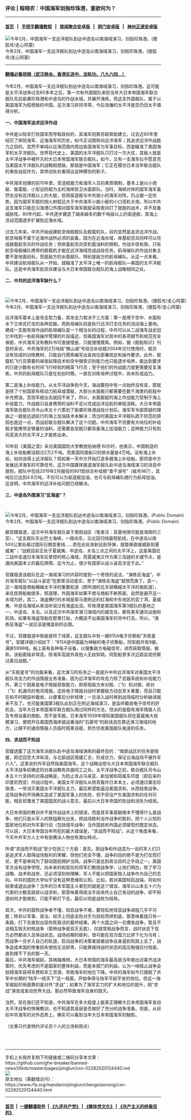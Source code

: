 ### 评论 | 程晓农：中国海军剑指珍珠港，意欲何为？
------------------------

#### [首页](https://github.com/gfw-breaker/banned-news1/blob/master/README.md) &nbsp;&nbsp;|&nbsp;&nbsp; [手把手翻墙教程](https://github.com/gfw-breaker/guides/wiki) &nbsp;&nbsp;|&nbsp;&nbsp; [禁闻聚合安卓版](https://github.com/gfw-breaker/bn-android) &nbsp;&nbsp;|&nbsp;&nbsp; [网门安卓版](https://github.com/oGate2/oGate) &nbsp;&nbsp;|&nbsp;&nbsp; [神州正道安卓版](https://github.com/SzzdOgate/update) 



<div id="headerimg">
 <img alt="今年2月，中国海军一支远洋舰队到达中途岛以南海域演习，剑指珍珠港。(搜狐号/走心阿蒙)" src="https://www.rfa.org/mandarin/pinglun/chengxiaonong/cxn-02282020124440.html/956f4d05fed9484cbdf5aa533c1d8a56.jpeg/@@images/5e6d9723-5c39-4352-8aa0-f93110e9a55c.jpeg" title="今年2月，中国海军一支远洋舰队到达中途岛以南海域演习，剑指珍珠港。(搜狐号/走心阿蒙)"/>
 <div id="headerimgcontents">
  <div id="headerimgcaption">
   <span>
    今年2月，中国海军一支远洋舰队到达中途岛以南海域演习，剑指珍珠港。(搜狐号/走心阿蒙)
   </span>
   <!-- zoomattribute -->
  </div>
  <!-- headerimgcaption -->
 </div>
 <!-- headerimagecontents -->
</div>

<hr/>


#### [翻墙必看视频（武汉肺炎、香港反送中、法轮功、八九六四...）](https://github.com/gfw-breaker/banned-news1/blob/master/pages/link3.md)

<div id="storytext">
 <div>
  <div class="slot_header">
  </div>
 </div>
 <p>
  今年2月，中国海军一支远洋舰队到达中途岛以南海域演习，剑指珍珠港。这可能是太平洋战争过去60多年之后，第一次有外国舰队来到当年大日本帝国海军联合舰队先后偷袭珍珠港和中途岛的作战水域，并展开演练。而这支外国舰队，属于以美国海军为假想敌的中国。这次演习非同寻常，今后浩瀚的太平洋是否仍旧太平值得分析。
  <br/>
  <b>
   <br/>
   一、中国海军追求远洋作战
  </b>
  <br/>
  <br/>
  中共是以陆军打败国军而夺取政权的，其海军则靠苏联帮助建立，过去近60年里经历了岸防海军、近海海军的历史，如今正试图转向远洋海军；其追求远洋作战能力之目的，显然不单纯以近海范围内周边各国海军为军事目标，而是瞄准了美国海军的太平洋舰队。世界现代史上，美国的太平洋舰队只打过一次大仗，其敌人就是太平洋战争中被歼灭的大日本帝国海军联合舰队。如今，又有一支海军似乎愿意充当美国太平洋舰队的战略假想敌，那就是中国海军；它正在模仿日本当年联合舰队的某些战前作为，其举动处处看得出这种模仿的影子。
  <br/>
  <br/>
  中共海军创建的前10年里，受造舰能力和海军人员的素质限制，基本上是以小炮艇、鱼雷艇、小型巡防舰为主的海岸防卫水面部队。当时，海峡对岸的国军海军虽然也没有巡洋舰以上的大舰，但用驱逐舰与中共弱小的海军对阵，仍占据一定优势。因为国军军舰的炮火射程远大于中共海军小舰小艇的小口径机关炮，所以中共这支海军只能在沿海港口外围对国军海军舰艇采取夜间打了就跑的战术，并不具备威胁性。80年代起，中共逐步建造了越来越多的数千吨级以上的驱逐舰，其海上活动范围逐步扩展到近海水域。
  <br/>
  <br/>
  过去几年来，中共开始组建航空母舰舰队及舰载机队，目的显然是追求远洋作战。航空母舰不属于近海作战所必须的装备，因为在近海水域，岸基航空兵同样可以完成舰载航空兵的作战任务；但岸基航空兵受机载油料的限制，作战半径有限，只有航空母舰编队携带的舰载机才能在远洋海域完成战役任务。航母编队的作战对象主要不是地面目标，而是敌方的水面舰队，特别是敌方的航母编队。从这一点来看，中共建设航母舰队从一开始，就瞄准了太平洋上唯一的航母舰队—美国的太平洋舰队。这是中共海军航空兵建设与大日本帝国联合舰队的海上战略相同之处。
  <br/>
  <br/>
  <b>
   二、中共的远洋海军缺什么？
  </b>
 </p>
 <p>
  <b>
  </b>
  <br/>
  <div class="image-inline captioned" style="width:640px;">
   <div style="width:640px;">
    <img alt="今年2月，中国海军一支远洋舰队到达中途岛以南海域演习，剑指珍珠港。(搜狐号/走心阿蒙)" src="https://www.rfa.org/mandarin/pinglun/chengxiaonong/cxn-02282020124440.html/a59ca9f2a377418bac01e7d5a305762d.jpeg" title="今年2月，中国海军一支远洋舰队到达中途岛以南海域演习，剑指珍珠港。(搜狐号/走心阿蒙)"/>
   </div>
   <div class="image-caption">
    <span style="width:640px;">
     今年2月，中国海军一支远洋舰队到达中途岛以南海域演习，剑指珍珠港。(搜狐号/走心阿蒙)
    </span>
    <span class="copyright">
    </span>
   </div>
  </div>
 </p>
 <p>
  远洋海军基本上是攻击型力量，其攻击力取决于三方面：第一是用于空中、水面和水下立体式打击的各种武器，而航母编队则是执行远洋打击任务的流动海上基地。建成一支能有效作战的航母编队是一个相当长的过程，中共可以从二战海军战史回忆中找到一些航母操作管理的片段描述，但美国海军对其中的各项细节和规范完全保密，中共海军没有教科书可直接借鉴，只能慢慢摸索。例如，据《舰船知识》刊登的采访，中共海军的2万吨级“微山湖”号综合补给舰2004年交付使用时，舰员没有现成的训练教材，只能自行摸索编写出各岗位部署规定和操作要求。此外，舰载机飞行员需要的昼夜起降技术和空中搜索识别能力也只能逐步培养，能达到要求的只是少数有长时间飞行经验的精英飞行员；至于他们的作战能力就更需要反复演练。中共的航母舰队只是在初创时期，一直在训练培养过程中，尚未形成战力。
  <br/>
  <br/>
  第二是海上补给能力。从太平洋战争到今天，海战要则中有一点始终没有变，那就是除了个别国家有核动力航母或潜艇，大部分水面舰只都需要在数千海里的航程中补充燃油，否则军舰出去就回不来了。所以，水面舰艇的海上作战能力受制于海上补给能力，作战舰只自身携带的油料不足以完成远洋巡航的单程消耗。大日本帝国海军联合舰队司令山本五十六策划了偷袭珍珠港战役计划后，海军军令部质疑的理由之一就是远途航行的海上加油技术未解决；而当时美国太平洋舰队疏于防范的原因也是这一点，而战前联合舰队解决了这个问题。中共海军不但要有大吨位的补给舰才能携带足够量的油料，还需要各型舰只都具备海上加油能力；这种能力只有到风高浪大的太平洋上才能练出来。
  <br/>
  <br/>
  10年前《美国之音》采访美国国防大学教授伯纳德·科尔时，他表示，中国制造的海上补给船都没超过2万2千吨，而美国同类船只的排水量是4万吨。没有海上补给，如何谈得上远洋舰队？假如某一天中方开始打造多艘海上补给船，那将是中方发展远洋海军的可靠信号。这次中国媒体报道海军舰队赴中途岛海域演习的消息中提到，舰队中包括2019年2月服役的901型综合补给舰“查干湖号”（舷号967），其吨位已达到4.8万吨，不仅可以为驱逐舰加油，也可与航母编队随行为航母加油。这说明，中共海军的远洋补给问题已经解决。
  <br/>
  <br/>
  <b>
   三、中途岛外围演习“反海盗”？
  </b>
 </p>
 <p>
  <b>
  </b>
  <br/>
  <div class="image-inline captioned" style="width:640px;">
   <div style="width:640px;">
    <img alt="今年2月，中国海军一支远洋舰队到达中途岛以南海域演习，剑指珍珠港。(Public Domain)" src="https://www.rfa.org/mandarin/pinglun/chengxiaonong/cxn-02282020124440.html/b34b53de5c9f4ae481be315b030a6b9b.jpeg" title="今年2月，中国海军一支远洋舰队到达中途岛以南海域演习，剑指珍珠港。(Public Domain)"/>
   </div>
   <div class="image-caption">
    <span style="width:640px;">
     今年2月，中国海军一支远洋舰队到达中途岛以南海域演习，剑指珍珠港。(Public Domain)
    </span>
    <span class="copyright">
    </span>
   </div>
  </div>
 </p>
 <p>
  据官媒报道，这次中共海军舰队属于南部战区（笔者注：其基地很可能是海南的三亚），“这支舰队东出巴士海峡，一路向东，沿北回归线最短航线，在中途岛以南500公里处越过国际日期变更线……若在此处发射巡航导弹，就能够直接威胁到夏威夷”；“战舰目前正处于夏威夷、中途岛、关岛三点之间的太平洋上，这是美国在二战中击退日本海军后掌控的核心海域，而夏威夷又作为第三岛链的关键节点，是通向美国本土的最后屏障。迄今为止，很少有国家以战斗姿态涉足于此。”
  <br/>
  <br/>
  官媒报道该舰队在这一海域演习的内容时提到一个奇怪的说法，“演练反海盗”。中共海军舰队“以战斗姿态”在那里活动是实，至于“演练反海盗”就很荒唐了。其一，这一海域是商船横越太平洋的重要航道（即所谓的北半球横越太平洋的南航道），来往民用船舶很多，照道理，外国海军如果不想与商船不断照面，自然是避开这一水域为好。其二，海盗横行的水域是索马里附近的红海和中东地区的亚丁湾，夏威夷、中途岛海域从来没听说过有海盗出没。珍珠港是美国海军第3舰队的基地之一，中途岛、关岛，以及这次中共海军演习海域内的威克岛，都有美军通讯设施和机场，如果有海盗驾船在那里打劫，大概逃不出美国海军的空中打击。所以，“演练反海盗”一说应该是掩盖别的企图。
  <br/>
  <br/>
  不过，官媒报道中倒是提供了线索，这支舰队中有一艘815A电子侦察船“天枢星号”。官媒详细介绍如下：“815A是中国最为神秘的电子侦察船，同型舰共有9艘，满排5998吨。船上装有各种电子设备，以搜集敌方电磁信号，进而获取情报。据称，该船密级非常高，除海军高层外其他人无权知晓。同型船曾多次近距监视侦察过美日战舰。”
  <br/>
  <br/>
  从“天枢星号”的功能来看，这次演习的任务之一是提升中共远洋海军对美国太平洋舰队攻击力的作战情报业务准备，因为远洋海军的攻击力除了武器系统和补给能力外，第三个因素是电子情报获取能力，即获取敌方岸对舰、（飞）机对舰、岸对（飞）机通讯的电讯情报。这些电子情报对战时掌握敌方动态至关重要，而且只能在和平时期监听截收，以便事后分析规律；一旦进入战时再到战场临时分析破译就来不及了。也可能美国第3舰队此刻正在附近海域演习，是监听截收电子信号的好机会。当年大日本帝国海军联合舰队用过同样的方法，但派的是载有海军情报人员及专用设备的商船，而不是军舰。日本海军1939年得知美国舰队将在夏威夷大规模演习，便把开往美国西海岸装运重油的“石廊号”的航线选在靠近演习海域的地方，让精干的通信情报人员临时搭乘该舰，担负侦收美国舰队电波的任务。
  <br/>
  <b>
   <br/>
   四、求战而不知战
  </b>
  <br/>
  <br/>
  官媒透露了这次海军派舰队赴中途岛海域演练的最终目的：“南部战区的任务是阻援，即迂回至大洋纵深，与北部战区阻援汇合，形成合力，保证台海战场不被外军介入”。这里说的外军自然指美国海军。这个战略设想与大日本帝国海军联合舰队太平洋战争前确定的对美战略有异曲同工之处。太平洋战争之前，联合舰队司令山本五十六坚持的对美战略是，为防止攻占马来亚、新加坡和荷属东印度（即后来的印度尼西亚）作战过程中，美国太平洋舰队从侧背轰炸日本本土，必须通过袭击珍珠港，一举消灭美国太平洋舰队主力，最后希望能逼迫美国求和，从而结束战争。这场战争的开场确实造成了美国军事上的失败，但不但没产生美国求和的任何可能，相反却激发了美国国民的战斗意志，最后以大日本帝国的败战和消失为结局。
  <br/>
  <br/>
  大日本帝国的教训并不是作战战术上的错误，而是其军事首脑根本不懂得什么是战争，他们只是从军人的狭隘眼光出发，把战场胜利当作战争的胜利，把个人认知的国家地位和对外军事行动（包括侵华战争）当作国民和外国必须接受的既定状态。可以说，大日本帝国当年所犯的最大错误是，“求战而不知战”。从这个角度来看，今天中共军方人士中有些鹰派人物也有类似特点。
  <br/>
  <br/>
  所谓“求战而不知战”至少包括三个方面：首先，把战争和作战混为一谈的军人们只是追求军人取得战场胜利的荣耀，但他们完全不懂，战争的目的绝不是为打仗而打仗，更不是单纯为了鼓动国民拥护当局。战争只是达到政治目的之手段之一。美国军方设有战争学院，向未来的和现任的将军们教授战争学，让他们明白，除了学习战略、战术和战务，还必须深刻地理解，军人不能以把国家拖入战争作为自己的志向。中共的国防大学似乎没有这种思维和认知。比如，若对美国轻启战端，将如何结束或退出战争？当年的日本军国主义者犯的就是这个错误，海军以山本五十六为代表的少数高层欲以战求和，那意味着用政治手段来终止自己发动的战争，却不知道如何才能做到，只能不断打下去，最后以彻底战败为结局。
  <br/>
  <br/>
  其次，中共的鼓吹战争者不懂，轻启战争不难，要轻松地驾驭战争进程几乎不可能；除非以军事、政治、经济上彻底击败对手为目标而拼到底，那意味着就只有一条路，打下去直到出现你死我活的最终结果。两个大国之间一旦爆发战争，暂且不谈相互毁灭的核战争（那种战争是双灭无胜），仅就常规战争而言，战时状态下双方必然都进入总体战状态。战场初期的胜利，很可能在双方国力比拼下化为乌有；而战争一旦步入自己的轨道，启动战争的决策者就被战争自身逼到死路上去了，战争造成本国的惨重损失使他无法卸责，只能靠维持战时状态的高压勉强应付局面，直到撑不下去的那一天。
  <br/>
  最后，中共海军崛起，其祸福难辨。大日本帝国的海军最高层当年做出对美开战决策时，优先考虑的不是国家的整体利益，而是本部门的利益，认为一味阻止战争会妨碍海军获得军费和军工资源，导致海军的地位下降。中共的海军如今已摆脱了共军中长期的“陆军一统天下”这一局面，开始争得与陆军平起平坐的地位。但这一海军崛起的局面靠的是对外“求战”；如果为了海军实力的扩大和地位的提升，把“求战”演变成发动世界大战，那必然导致海军自身的毁灭。
  <br/>
  <br/>
  当然，现在我们还不知道，中共海军在多大程度上能真正理解大日本帝国海军发动太平洋战争的惨痛教训，也不知道其高层是否做好了充分的战争准备。但是，从目前中共海军的对外态势上，确实可以看到当年大日本帝国海军的魅影。
  <br/>
  <br/>
  （文章只代表特约评论员个人的立场和观点）
  <br/>
  <br/>
  <br/>
  <br/>
 </p>
</div>

<hr/>
手机上长按并复制下列链接或二维码分享本文章：<br/>
https://github.com/gfw-breaker/banned-news1/blob/master/pages/pinglun/cxn-02282020124440.md <br/>
<a href='https://github.com/gfw-breaker/banned-news1/blob/master/pages/pinglun/cxn-02282020124440.md'><img src='https://github.com/gfw-breaker/banned-news1/blob/master/pages/pinglun/cxn-02282020124440.md.png'/></a> <br/>
原文地址（需翻墙访问）：https://www.rfa.org/mandarin/pinglun/chengxiaonong/cxn-02282020124440.html


------------------------
#### [首页](https://github.com/gfw-breaker/banned-news1/blob/master/README.md) &nbsp;|&nbsp; [一键翻墙软件](https://github.com/gfw-breaker/nogfw/blob/master/README.md) &nbsp;| [《九评共产党》](https://github.com/gfw-breaker/9ping.md/blob/master/README.md#九评之一评共产党是什么) | [《解体党文化》](https://github.com/gfw-breaker/jtdwh.md/blob/master/README.md) | [《共产主义的终极目的》](https://github.com/gfw-breaker/gczydzjmd.md/blob/master/README.md)


<img src='http://gfw-breaker.win/banned-news1/pages/pinglun/cxn-02282020124440.md' width='0px' height='0px'/>
